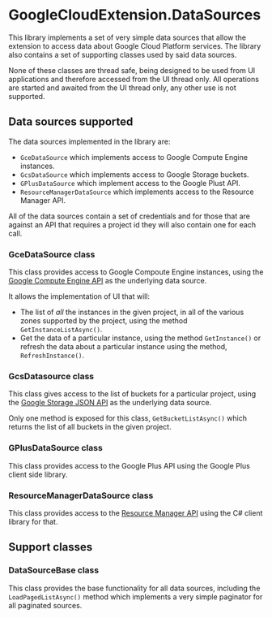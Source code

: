 # GoogleCloudExtension.DataSources
This library implements a set of very simple data sources that allow the extension to access data about Google Cloud Platform services. The library also contains a set of supporting classes used by said data sources.

None of these classes are thread safe, being designed to be used from UI applications and therefore accessed from the UI thread only. All operations are started and awaited from the UI thread only, any other use is not supported.

## Data sources supported
The data sources implemented in the library are:

* `GceDataSource` which implements access to Google Compute Engine instances.
* `GcsDataSource` which implements access to Google Storage buckets.
* `GPlusDataSource` which implement access to the Google Plust API.
* `ResourceManagerDataSource` which implements access to the Resource Manager API.

All of the data sources contain a set of credentials and for those that are against an API that requires a project id they will also contain one for each call.

### GceDataSource class
This class provides access to Google Compoute Engine instances, using the [Google Compute Engine API](https://cloud.google.com/compute/docs/reference/latest/) as the underlying data source.

It allows the implementation of UI that will:
* The list of _all_ the instances in the given project, in all of the various zones supported by the project, using the method `GetInstanceListAsync()`.
* Get the data of a particular instance, using the method `GetInstance()` or refresh the data about a particular instance using the method, `RefreshInstance()`.

### GcsDatasource class
This class gives access to the list of buckets for a particular project, using the [Google Storage JSON API](https://cloud.google.com/storage/docs/json_api/) as the underlying data source.

Only one method is exposed for this class, `GetBucketListAsync()` which returns the list of all buckets in the given project.

### GPlusDataSource class
This class provides access to the Google Plus API using the Google Plus client side library.

### ResourceManagerDataSource class
This class provides access to the [Resource Manager API](https://cloud.google.com/resource-manager/) using the C# client library for that.

## Support classes
### DataSourceBase class
This class provides the base functionality for all data sources, including the `LoadPagedListAsync()` method which implements a very simple paginator for all paginated sources.
